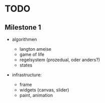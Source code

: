 TODO
====

## Milestone 1

- algorithmen
    - langton ameise
    - game of life
    - regelsystem (prozedual, oder anders?)
    - states
    
- infrastructure:
    - frame
    - widgets (canvas, slider)
    - paint, animation
